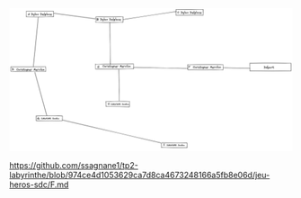 ![labyrinthe](../images/image.png)


https://github.com/ssagnane1/tp2-labyrinthe/blob/974ce4d1053629ca7d8ca4673248166a5fb8e06d/jeu-heros-sdc/F.md
